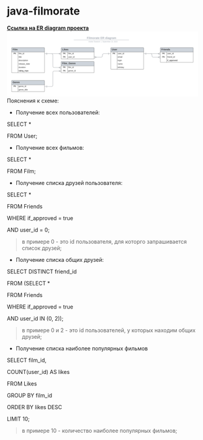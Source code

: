 # java-filmorate
**[Ссылка на ER diagram проекта](/Filmorate-ER-diagram.svg)**
![](/Filmorate-ER-diagram.svg)
Пояснения к схеме:

* Получение всех пользователей:

SELECT *

FROM User;

* Получение всех фильмов:

SELECT *

FROM Film;

* Получение списка друзей пользователя:

SELECT *

FROM Friends

WHERE if_approved = true

AND user_id = 0;

> в примере 0 - это id пользователя, для которго запрашивается список друзей;


* Получение списка общих друзей:

SELECT DISTINCT friend_id

FROM (SELECT *

FROM Friends

WHERE if_approved = true

AND user_id IN (0, 2));

> в примере 0 и 2 - это id пользователей, у которых находим общих друзей;


* Получение списка наиболее популярных фильмов

SELECT film_id,

COUNT(user_id) AS likes
      
FROM Likes

GROUP BY film_id

ORDER BY likes DESC

LIMIT 10;

> в примере 10 - количество наиболее популярных фильмов;
